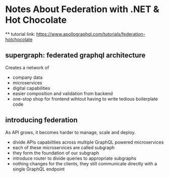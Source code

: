 # Notes About Federation with .NET & Hot Chocolate
** tutorial link: https://www.apollographql.com/tutorials/federation-hotchocolate

## supergraph: federated graphql architecture
Creates a network of
* company data
* microservices
* digital capabilities
* easier composition and validation from backend
* one-stop shop for frontend wihtout having to write tedious boilerplate code


## introducing federation
As API grows, it becomes harder to manage, scale and deploy.
* divide APIs capabilities across multiple GraphQL powered microservices
* each of these microservices are called subgraph
* they form the foundation of our subgraph
* introduce router to divide queries to appropriate subgraphs
* nothing changes for the clients, they still communicate directly with a single GraphQL endpoint